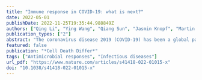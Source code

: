 ```yaml
---
title: "Immune response in COVID-19: what is next?"
date: 2022-05-01
publishDate: 2022-11-25T19:35:44.988849Z
authors: ["Qing Li", "Ying Wang", "Qiang Sun", "Jasmin Knopf", "Martin Herrmann", "Liangyu Lin", "Jingting Jiang", "Changshun Shao", "Peishan Li", "Xiaozhou He", "Fei Hua", "Zubiao Niu", "Chaobing Ma", "Yichao Zhu", "Giuseppe Ippolito", "Mauro Piacentini", "Jerome Estaquier", "Sonia Melino", "Felix Daniel Weiss", "Emanuele Andreano", "Eicke Latz", "Joachim L. Schultze", "Rino Rappuoli", "Alberto Mantovani", "Tak Wah Mak", "Gerry Melino", "Yufang Shi"]
publication_types: ["2"]
abstract: "The coronavirus disease 2019 (COVID-19) has been a global pandemic for more than 2 years and it still impacts our daily lifestyle and quality in unprecedented ways. A better understanding of immunity and its regulation in response to SARS-CoV-2 infection is urgently needed. Based on the current literature, we review here the various virus mutations and the evolving disease manifestations along with the alterations of immune responses with specific focuses on the innate immune response, neutrophil extracellular traps, humoral immunity, and cellular immunity. Different types of vaccines were compared and analyzed based on their unique properties to elicit specific immunity. Various therapeutic strategies such as antibody, anti-viral medications and inflammation control were discussed. We predict that with the available and continuously emerging new technologies, more powerful vaccines and administration schedules, more effective medications and better public health measures, the COVID-19 pandemic will be under control in the near future."
featured: false
publication: "*Cell Death Differ*"
tags: ["Antimicrobial responses", "Infectious diseases"]
url_pdf: "https://www.nature.com/articles/s41418-022-01015-x"
doi: "10.1038/s41418-022-01015-x"
---
```


